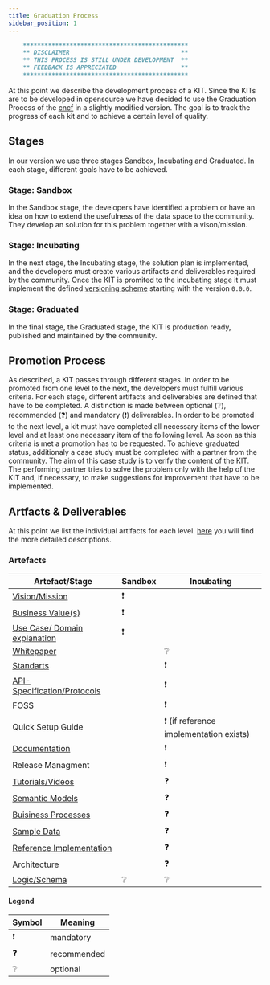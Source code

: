 ```yaml
---
title: Graduation Process
sidebar_position: 1
---
```


```md
    **********************************************
    ** DISCLAIMER                               **
    ** THIS PROCESS IS STILL UNDER DEVELOPMENT  **
    ** FEEDBACK IS APPRECIATED                  **
    **********************************************
```

At this point we describe the development process of a KIT. Since the KITs are to be developed in opensource we have decided to use the Graduation Process of the [cncf](https://www.cncf.io) in a slightly modified version. The goal is to track the progress of each kit and to achieve a certain level of quality.

## Stages

In our version we use three stages Sandbox, Incubating and Graduated. In each stage, different goals have to be achieved.

### Stage: Sandbox

In the Sandbox stage, the developers have identified a problem or have an idea on how to extend the usefulness of the data space to the community. They develop an solution for this problem together with a vison/mission.

### Stage: Incubating

In the next stage, the Incubating stage, the solution plan is implemented, and the developers must create various artifacts and deliverables required by the community. Once the KIT is promited to the incubating stage it must implement the defined [versioning scheme](versioning) starting with the version `0.0.0`.

### Stage: Graduated

In the final stage, the Graduated stage, the KIT is production ready, published and maintained by the community.

## Promotion Process

As described, a KIT passes through different stages. In order to be promoted from one level to the next, the developers must fulfill various criteria. For each stage, different artifacts and deliverables are defined that have to be completed. A distinction is made between optional (❔), recommended (❓) and mandatory (❗️) deliverables. In order to be promoted to the next level, a kit must have completed all necessary items of the lower level and at least one necessary item of the following level. As soon as this criteria is met a promotion has to be requested. To achieve graduated status, additionaly a case study must be completed with a partner from the community. The aim of this case study is to verify the content of the KIT. The performing partner tries to solve the problem only with the help of the KIT and, if necessary, to make suggestions for improvement that have to be implemented.

## Artfacts & Deliverables

At this point we list the individual artifacts for each level. [here](artefacts) you will find the more detailed descriptions.

### Artefacts

| Artefact/Stage                                                           | Sandbox | Incubating                               |
| ------------------------------------------------------------------------ | ------- | ---------------------------------------- |
| [Vision/Mission](artefacts/#vision--mission)                             | ❗️     |                                          |
| [Business Value(s)](artefacts/#business-value)                           | ❗️     |                                          |
| [Use Case/ Domain explanation](artefacts/#use-case--domain-explanation)  | ❗️     |                                          |
| [Whitepaper](artefacts/#whitepaper)                                      |         | ❔                                       |
| [Standarts](artefacts/#standards)                                        |         | ❗️                                      |
| [API-Specification/Protocols](artefacts/#api-specifications)             |         | ❗️                                      |
| FOSS                                                                     |         | ❗️                                      |
| Quick Setup Guide                                                        |         | ❗️ (if reference implementation exists) |
| [Documentation](artefacts/#documentation-in-the-context-of-development)  |         | ❗️                                      |
| Release Managment                                                        |         | ❗️                                      |
| [Tutorials/Videos](artefacts/#tutorials)                                 |         | ❓                                       |
| [Semantic Models](artefacts/#semantic-models)                            |         | ❓                                       |
| [Buisiness Processes](artefacts/#business-process)                       |         | ❓                                       |
| [Sample Data](artefacts/#sample-data)                                    |         | ❓                                       |
| [Reference Implementation](artefacts/#reference-implementation)          |         | ❓                                       |
| Architecture                                                             |         | ❓                                       |
| [Logic/Schema](artefacts/#logic--schema)                                 | ❔      | ❔                                       |

#### Legend

| Symbol | Meaning     |
| ------ | ----------- |
| ❗️    | mandatory   |
| ❓     | recommended |
| ❔     | optional    |
